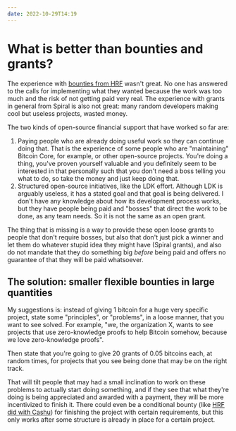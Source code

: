 ```yaml
---
date: 2022-10-29T14:19
---
```


# What is better than bounties and grants?

The experience with [bounties from HRF](c56d1351) wasn't great. No one has answered to the calls for implementing what they wanted because the work was too much and the risk of not getting paid very real. The experience with grants in general from Spiral is also not great: many random developers making cool but useless projects, wasted money.

The two kinds of open-source financial support that have worked so far are:

1. Paying people who are already doing useful work so they can continue doing that. That is the experience of some people who are "maintaining" Bitcoin Core, for example, or other open-source projects. You're doing a thing, you've proven yourself valuable and you definitely seem to be interested in that personally such that you don't need a boss telling you what to do, so take the money and just keep doing that.
2. Structured open-source initiatives, like the LDK effort. Although LDK is arguably useless, it has a stated goal and that goal is being delivered. I don't have any knowledge about how its development process works, but they have people being paid and "bosses" that direct the work to be done, as any team needs. So it is not the same as an open grant.

The thing that is missing is a way to provide these open loose grants to people that don't require bosses, but also that don't just pick a winner and let them do whatever stupid idea they might have (Spiral grants), and also do not mandate that they do something big _before_ being paid and offers no guarantee of that they will be paid whatsoever.

## The solution: smaller flexible bounties in large quantities

My suggestions is: instead of giving 1 bitcoin for a huge very specific project, state some "principles", or "problems", in a loose manner, that you want to see solved. For example, "we, the organization X, wants to see projects that use zero-knowledge proofs to help Bitcoin somehow, because we love zero-knowledge proofs".

Then state that you're going to give 20 grants of 0.05 bitcoins each, at random times, for projects that you see being done that may be on the right track.

That will tilt people that may had a small inclination to work on these problems to actually start doing something, and if they see that what they're doing is being appreciated and awarded with a payment, they will be more incentivized to finish it. There could even be a conditional bounty (like [HRF did with Cashu](https://twitter.com/gladstein/status/1586098033107902477)) for finishing the project with certain requirements, but this only works after some structure is already in place for a certain project.
